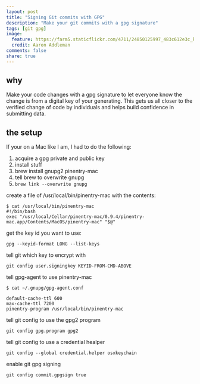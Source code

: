 ```yaml
---
layout: post
title: "Signing Git commits with GPG"
description: "Make your git commits with a gpg signature"
tags: [git gpg]
image:
  feature: https://farm5.staticflickr.com/4711/24850125997_483c612e3c_k.jpg
  credit: Aaron Addleman
comments: false
share: true
---
```


## why

Make your code changes with a gpg signature to let everyone know the change is from a digital key of your generating. This gets us all closer to the verified change of code by individuals and helps build confidence in submitting data.

## the setup

If your on a Mac like I am, I had to do the following:

1. acquire a gpg private and public key
1. install stuff
  1. brew install gnupg2 pinentry-mac
1. tell brew to overwrite gnupg
  1. `brew link --overwrite gnupg`
  
create a file of /usr/local/bin/pinentry-mac with the contents:

```
$ cat /usr/local/bin/pinentry-mac 
#!/bin/bash
exec "/usr/local/Cellar/pinentry-mac/0.9.4/pinentry-mac.app/Contents/MacOS/pinentry-mac" "$@"
```

get the key id you want to use:

```
gpg --keyid-format LONG --list-keys
```

tell git which key to encrypt with

```
git config user.signingkey KEYID-FROM-CMD-ABOVE
```

tell gpg-agent to use pinentry-mac

```
$ cat ~/.gnupg/gpg-agent.conf 

default-cache-ttl 600
max-cache-ttl 7200
pinentry-program /usr/local/bin/pinentry-mac
```

tell git config to use the gpg2 program

```
git config gpg.program gpg2
```

tell git config to use a credential healper

```
git config --global credential.helper osxkeychain
```

enable git gpg signing 

```
git config commit.gpgsign true
```

